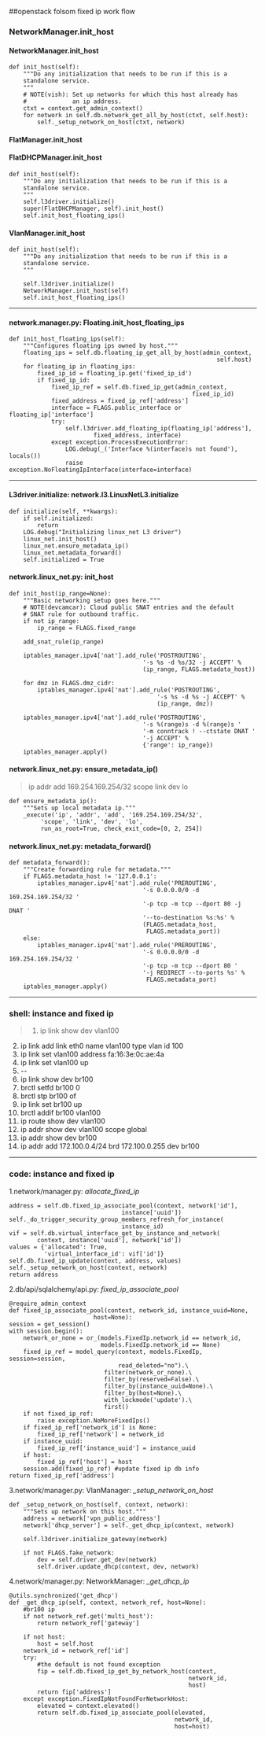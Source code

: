 ##openstack folsom fixed ip work flow

### NetworkManager.init_host

#### NetworkManager.init_host
	def init_host(self):
        """Do any initialization that needs to be run if this is a
        standalone service.
        """
        # NOTE(vish): Set up networks for which this host already has
        #             an ip address.
        ctxt = context.get_admin_context()
        for network in self.db.network_get_all_by_host(ctxt, self.host):
            self._setup_network_on_host(ctxt, network)
#### FlatManager.init_host
#### FlatDHCPManager.init_host
	def init_host(self):
        """Do any initialization that needs to be run if this is a
        standalone service.
        """
        self.l3driver.initialize()
        super(FlatDHCPManager, self).init_host()
        self.init_host_floating_ips()
#### VlanManager.init_host
	def init_host(self):
        """Do any initialization that needs to be run if this is a
        standalone service.
        """

        self.l3driver.initialize()
        NetworkManager.init_host(self)
        self.init_host_floating_ips()
---
#### network.manager.py: Floating.init_host_floating_ips
	def init_host_floating_ips(self):
        """Configures floating ips owned by host."""
        floating_ips = self.db.floating_ip_get_all_by_host(admin_context,
                                                               self.host)
        for floating_ip in floating_ips:
            fixed_ip_id = floating_ip.get('fixed_ip_id')
            if fixed_ip_id:
                fixed_ip_ref = self.db.fixed_ip_get(admin_context,
                                                        fixed_ip_id)
                fixed_address = fixed_ip_ref['address']
                interface = FLAGS.public_interface or floating_ip['interface']
                try:
                    self.l3driver.add_floating_ip(floating_ip['address'],
                            fixed_address, interface)
                except exception.ProcessExecutionError:
                    LOG.debug(_('Interface %(interface)s not found'), locals())
                    raise exception.NoFloatingIpInterface(interface=interface)
---
#### L3driver.initialize: network.l3.LinuxNetL3.initialize
	def initialize(self, **kwargs):
        if self.initialized:
            return
        LOG.debug("Initializing linux_net L3 driver")
        linux_net.init_host()
        linux_net.ensure_metadata_ip()
        linux_net.metadata_forward()
        self.initialized = True
#### network.linux_net.py: init_host
	def init_host(ip_range=None):
    	"""Basic networking setup goes here."""
    	# NOTE(devcamcar): Cloud public SNAT entries and the default
    	# SNAT rule for outbound traffic.
    	if not ip_range:
        	ip_range = FLAGS.fixed_range

    	add_snat_rule(ip_range)

    	iptables_manager.ipv4['nat'].add_rule('POSTROUTING',
                                          '-s %s -d %s/32 -j ACCEPT' %
                                          (ip_range, FLAGS.metadata_host))

    	for dmz in FLAGS.dmz_cidr:
        	iptables_manager.ipv4['nat'].add_rule('POSTROUTING',
                                              '-s %s -d %s -j ACCEPT' %
                                              (ip_range, dmz))

    	iptables_manager.ipv4['nat'].add_rule('POSTROUTING',
                                          '-s %(range)s -d %(range)s '
                                          '-m conntrack ! --ctstate DNAT '
                                          '-j ACCEPT' %
                                          {'range': ip_range})
    	iptables_manager.apply()
#### network.linux_net.py: ensure_metadata_ip()
>ip addr add 169.254.169.254/32 scope link dev lo

	def ensure_metadata_ip():
    	"""Sets up local metadata ip."""
    	_execute('ip', 'addr', 'add', '169.254.169.254/32',
             'scope', 'link', 'dev', 'lo',
             run_as_root=True, check_exit_code=[0, 2, 254])
#### network.linux_net.py: metadata_forward()
	def metadata_forward():
    	"""Create forwarding rule for metadata."""
    	if FLAGS.metadata_host != '127.0.0.1':
        	iptables_manager.ipv4['nat'].add_rule('PREROUTING',
                                          '-s 0.0.0.0/0 -d 169.254.169.254/32 '
                                          '-p tcp -m tcp --dport 80 -j DNAT '
                                          '--to-destination %s:%s' %
                                          (FLAGS.metadata_host,
                                           FLAGS.metadata_port))
    	else:
        	iptables_manager.ipv4['nat'].add_rule('PREROUTING',
                                          '-s 0.0.0.0/0 -d 169.254.169.254/32 '
                                          '-p tcp -m tcp --dport 80 '
                                          '-j REDIRECT --to-ports %s' %
                                           FLAGS.metadata_port)
    	iptables_manager.apply()

---

### shell: instance and fixed ip

>1. ip link show dev vlan100
2. ip link add link eth0 name vlan100 type vlan id 100
3. ip link set vlan100 address fa:16:3e:0c:ae:4a
4. ip link set vlan100 up
5. --
6. ip link show dev br100
7. brctl setfd br100 0
8. brctl stp br100 of
9. ip link set br100 up
10. brctl addif br100 vlan100
11. ip route show dev vlan100
12. ip addr show dev vlan100 scope global
13. ip addr show dev br100
14. ip addr add 172.100.0.4/24 brd 172.100.0.255 dev br100

---

### code: instance and fixed ip

1.network/manager.py: *allocate_fixed_ip*

	address = self.db.fixed_ip_associate_pool(context, network['id'], 
									instance['uuid'])
	self._do_trigger_security_group_members_refresh_for_instance(
									instance_id)
    vif = self.db.virtual_interface_get_by_instance_and_network(
            context, instance['uuid'], network['id'])
    values = {'allocated': True,
              'virtual_interface_id': vif['id']}
    self.db.fixed_ip_update(context, address, values)
    self._setup_network_on_host(context, network)
    return address
    
2.db/api/sqlalchemy/api.py: *fixed_ip_associate_pool*

	@require_admin_context
	def fixed_ip_associate_pool(context, network_id, instance_uuid=None,
                            host=None):
    session = get_session()
    with session.begin():
        network_or_none = or_(models.FixedIp.network_id == network_id,
                              models.FixedIp.network_id == None)
        fixed_ip_ref = model_query(context, models.FixedIp, session=session,
                                   read_deleted="no").\
                               filter(network_or_none).\
                               filter_by(reserved=False).\
                               filter_by(instance_uuid=None).\
                               filter_by(host=None).\
                               with_lockmode('update').\
                               first()
        if not fixed_ip_ref:
            raise exception.NoMoreFixedIps()
        if fixed_ip_ref['network_id'] is None:
            fixed_ip_ref['network'] = network_id
        if instance_uuid:
            fixed_ip_ref['instance_uuid'] = instance_uuid
        if host:
            fixed_ip_ref['host'] = host
        session.add(fixed_ip_ref) #update fixed ip db info
    return fixed_ip_ref['address']
     
3.network/manager.py: VlanManager: *_setup_network_on_host*

    def _setup_network_on_host(self, context, network):
        """Sets up network on this host."""
        address = network['vpn_public_address']
        network['dhcp_server'] = self._get_dhcp_ip(context, network)

        self.l3driver.initialize_gateway(network)
        
        if not FLAGS.fake_network:
            dev = self.driver.get_dev(network)
            self.driver.update_dhcp(context, dev, network)
   
4.network/manager.py: NetworkManager: *_get_dhcp_ip*
	
	@utils.synchronized('get_dhcp')
    def _get_dhcp_ip(self, context, network_ref, host=None):
    	#br100 ip
        if not network_ref.get('multi_host'):
            return network_ref['gateway']

        if not host:
            host = self.host
        network_id = network_ref['id']
        try:
        	#the default is not found exception
            fip = self.db.fixed_ip_get_by_network_host(context,
                                                       network_id,
                                                       host)
            return fip['address']
        except exception.FixedIpNotFoundForNetworkHost:
            elevated = context.elevated()
            return self.db.fixed_ip_associate_pool(elevated,
                                                   network_id,
                                                   host=host) 